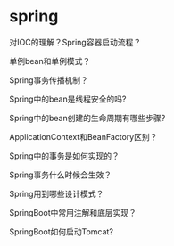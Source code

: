 # spring

对IOC的理解？Spring容器启动流程？

单例bean和单例模式？

Spring事务传播机制？

Spring中的bean是线程安全的吗?

Spring中的bean创建的生命周期有哪些步骤?

ApplicationContext和BeanFactory区别？

Spring中的事务是如何实现的？

Spring事务什么时候会生效？

Spring用到哪些设计模式？

SpringBoot中常用注解和底层实现？

SpringBoot如何启动Tomcat?

